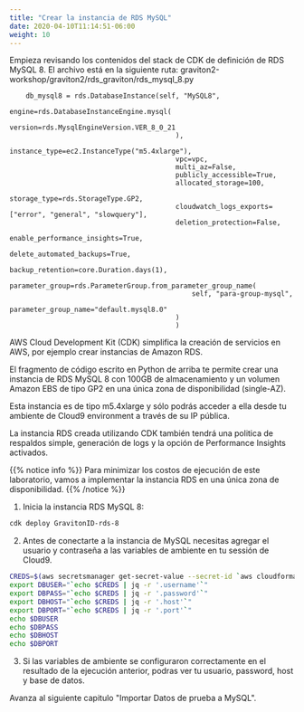 ```yaml
---
title: "Crear la instancia de RDS MySQL"
date: 2020-04-10T11:14:51-06:00
weight: 10
---
```


Empieza revisando los contenidos del stack de CDK de definición de RDS MySQL 8. El archivo está en la siguiente ruta: graviton2-workshop/graviton2/rds_graviton/rds_mysql_8.py

        db_mysql8 = rds.DatabaseInstance(self, "MySQL8",
                                             engine=rds.DatabaseInstanceEngine.mysql(
                                                 version=rds.MysqlEngineVersion.VER_8_0_21
                                             ),
                                             instance_type=ec2.InstanceType("m5.4xlarge"),
                                             vpc=vpc,
                                             multi_az=False,
                                             publicly_accessible=True,
                                             allocated_storage=100,
                                             storage_type=rds.StorageType.GP2,
                                             cloudwatch_logs_exports=["error", "general", "slowquery"],
                                             deletion_protection=False,
                                             enable_performance_insights=True,
                                             delete_automated_backups=True,
                                             backup_retention=core.Duration.days(1),
                                             parameter_group=rds.ParameterGroup.from_parameter_group_name(
                                                 self, "para-group-mysql",
                                                 parameter_group_name="default.mysql8.0"
                                             )
                                             )

AWS Cloud Development Kit (CDK) simplifica la creación de servicios en AWS, por ejemplo crear instancias de Amazon RDS.

El fragmento de código escrito en Python de arriba te permite crear una instancia de RDS MySQL 8 con 100GB de almacenamiento y un volumen Amazon EBS de tipo GP2 en una única zona de disponibilidad (single-AZ).

Esta instancia es de tipo m5.4xlarge y sólo podrás acceder a ella desde tu ambiente de Cloud9 environment a través de su IP pública.

La instancia RDS creada utilizando CDK también tendrá una politica de respaldos simple, generación de logs y la opción de Performance Insights activados.

{{% notice info %}}
Para minimizar los costos de ejecución de este laboratorio, vamos a implementar la instancia RDS en una única zona de disponibilidad.
{{% /notice %}}

1. Inicia la instancia RDS MySQL 8:

```bash
cdk deploy GravitonID-rds-8
```

2. Antes de conectarte a la instancia de MySQL necesitas agregar el usuario y contraseña a las variables de ambiente en tu sessión de Cloud9.

```bash
CREDS=$(aws secretsmanager get-secret-value --secret-id `aws cloudformation describe-stacks --stack-name GravitonID-rds-8 --query "Stacks[0].Outputs[0].OutputValue" --output text` | jq -r '.SecretString')
export DBUSER="`echo $CREDS | jq -r '.username'`"
export DBPASS="`echo $CREDS | jq -r '.password'`"
export DBHOST="`echo $CREDS | jq -r '.host'`"
export DBPORT="`echo $CREDS | jq -r '.port'`"
echo $DBUSER
echo $DBPASS
echo $DBHOST
echo $DBPORT
```

3. Si las variables de ambiente se configuraron correctamente en el resultado de la ejecución anterior, podras ver tu usuario, password, host y base de datos.

Avanza al siguiente capitulo "Importar Datos de prueba a MySQL".
